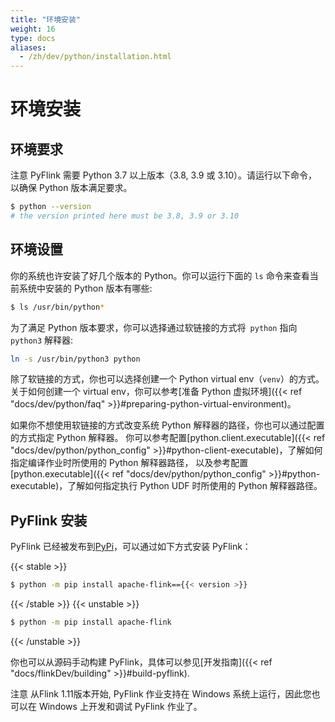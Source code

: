 ```yaml
---
title: "环境安装"
weight: 16
type: docs
aliases:
  - /zh/dev/python/installation.html
---
```

<!--
Licensed to the Apache Software Foundation (ASF) under one
or more contributor license agreements.  See the NOTICE file
distributed with this work for additional information
regarding copyright ownership.  The ASF licenses this file
to you under the Apache License, Version 2.0 (the
"License"); you may not use this file except in compliance
with the License.  You may obtain a copy of the License at

  http://www.apache.org/licenses/LICENSE-2.0

Unless required by applicable law or agreed to in writing,
software distributed under the License is distributed on an
"AS IS" BASIS, WITHOUT WARRANTIES OR CONDITIONS OF ANY
KIND, either express or implied.  See the License for the
specific language governing permissions and limitations
under the License.
-->

# 环境安装



## 环境要求
<span class="label label-info">注意</span> PyFlink 需要 Python 3.7 以上版本（3.8, 3.9 或 3.10）。请运行以下命令，以确保 Python 版本满足要求。

```bash
$ python --version
# the version printed here must be 3.8, 3.9 or 3.10
```

## 环境设置

你的系统也许安装了好几个版本的 Python。你可以运行下面的 `ls` 命令来查看当前系统中安装的 Python 版本有哪些:

```bash
$ ls /usr/bin/python*
```

为了满足 Python 版本要求，你可以选择通过软链接的方式将` python` 指向 `python3` 解释器:

```bash
ln -s /usr/bin/python3 python
```

除了软链接的方式，你也可以选择创建一个 Python virtual env（`venv`）的方式。关于如何创建一个 virtual env，你可以参考[准备 Python 虚拟环境]({{< ref "docs/dev/python/faq" >}}#preparing-python-virtual-environment)。

如果你不想使用软链接的方式改变系统 Python 解释器的路径，你也可以通过配置的方式指定 Python 解释器。
你可以参考配置[python.client.executable]({{< ref "docs/dev/python/python_config" >}}#python-client-executable)，了解如何指定编译作业时所使用的 Python 解释器路径，
以及参考配置[python.executable]({{< ref "docs/dev/python/python_config" >}}#python-executable)，了解如何指定执行 Python UDF 时所使用的 Python 解释器路径。

## PyFlink 安装

PyFlink 已经被发布到[PyPi](https://pypi.org/project/apache-flink/)，可以通过如下方式安装 PyFlink：

{{< stable >}}
```bash
$ python -m pip install apache-flink=={{< version >}}
```
{{< /stable >}}
{{< unstable >}}
```bash
$ python -m pip install apache-flink
```
{{< /unstable >}}

你也可以从源码手动构建 PyFlink，具体可以参见[开发指南]({{< ref "docs/flinkDev/building" >}}#build-pyflink).

<span class="label label-info">注意</span> 从Flink 1.11版本开始, PyFlink 作业支持在 Windows 系统上运行，因此您也可以在 Windows 上开发和调试 PyFlink 作业了。
